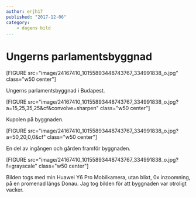 ```yaml
---
author: erjh17
published: "2017-12-06"
category:
    - dagens bild
...
```

Ungerns parlamentsbyggnad
==================================

[FIGURE src="image/24167410_10155893448743767_334991838_o.jpg" class="w50 center"]

Ungerns parlamentsbyggnad i Budapest.

[FIGURE src="image/24167410_10155893448743767_334991838_o.jpg?a=15,25,35,25&cf&convolve=sharpen" class="w50 center"]

Kupolen på byggnaden.

[FIGURE src="image/24167410_10155893448743767_334991838_o.jpg?a=50,20,0,0&cf" class="w50 center"]

En del av ingången och gården framför byggnaden.

[FIGURE src="image/24167410_10155893448743767_334991838_o.jpg?f=grayscale" class="w50 center"]

Bilden togs med min Huawei Y6 Pro Mobilkamera, utan blixt, 0x inzoomning, på en promenad längs Donau. Jag tog bilden för att byggnaden var otroligt vacker.
